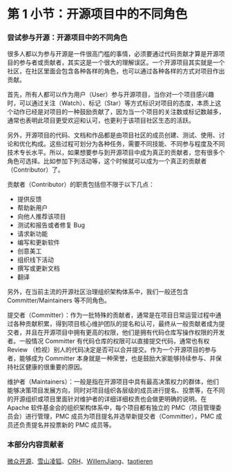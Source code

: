 # 第 1 小节：开源项目中的不同角色
### 尝试参与开源：开源项目中的不同角色

很多人都以为参与开源是一件很高门槛的事情，必须要通过代码贡献才算是开源项目的参与者或贡献者，其实这是一个很大的理解误区。一个开源项目其实就是一个社区，在社区里面会包含各种各样的角色，也可以通过各种各样的方式对项目作出贡献。

首先，所有人都可以作为用户（User）参与开源项目，当你对一个项目感兴趣时，可以通过关注（Watch）、标记（Star）等方式标识对项目的态度，本质上这个动作已经是对项目的一种鼓励贡献了，因为当一个项目的关注数或标记数越多，通常也表明此项目更受欢迎和认可，也更利于该项目社区生态的活跃。

另外，开源项目的代码、文档和作品都是由项目社区的成员创建、测试、使用、讨论和优化构成。这些过程可划分为各种任务，需要不同技能、不同参与程度及不同技术专长水平。所以，如果想要参与到开源项目中成为真正的贡献者，您有很多个角色可选择。比如参加下列活动等，这个时候就可以成为一个真正的贡献者（Contributor）了。

贡献者（Contributor）的职责包括但不限于以下几点：

* 提供反馈
* 帮助新用户
* 向他人推荐该项目
* 测试和报告或者修复 Bug
* 请求新功能
* 编写和更新软件
* 创意美工
* 组织线下活动
* 撰写或更新文档
* 翻译

另外，在当前主流的开源社区治理组织架构体系中，我们一般还包含 Committer/Maintainers 等不同角色。

提交者（Committer）：作为一批特殊的贡献者，通常是在项目日常运营过程中通过各种贡献积累，得到项目核心维护团队的提名和认可，最终从一般贡献者成为提交者，并且在开源项目中拥有更高的权限，他们是拥有代码仓库写操作权限的开发者。一般情况 Committer 有代码仓库的权限可以直接提交代码，通常也有权 Review （检视）别人的代码决定是否可以合并提交。作为一个开源项目的参与者，能够成为 Committer 本身就是一种荣誉，也是鼓励大家能够持续参与、并保持社区健康的很重要的原因。

维护者（Maintainers）：一般是指在开源项目中具有最高决策权力的群体，他们能够决策项目发展方向，同时对项目组织各层级的成员进行提名、投票等，在不同的开源组织或项目里面针对维护者的详细详细权责也会做更明确的说明。在 Apache 软件基金会的组织架构体系中，每个项目都有独立的 PMC（项目管理委员会）进行管理，PMC 成员为项目提名并选举新提交者（Committer），PMC 成员还负责提名并投票新的 PMC 成员等。

### 本部分内容贡献者

[微众开源](https://gitee.com/ivan185682649)、[雪山凌狐](https://gitee.com/xueshanlinghu)、[ORH](https://gitee.com/orh)、[WillemJiang](https://gitee.com/willemjiang)、[taotieren](https://gitee.com/taotieren)